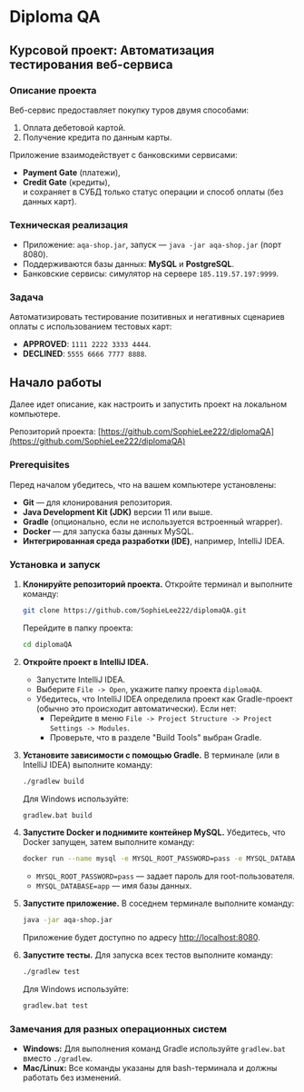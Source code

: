 # Diploma QA

## Курсовой проект: Автоматизация тестирования веб-сервиса

### Описание проекта
Веб-сервис предоставляет покупку туров двумя способами:
1. Оплата дебетовой картой.
2. Получение кредита по данным карты.

Приложение взаимодействует с банковскими сервисами:
- **Payment Gate** (платежи),
- **Credit Gate** (кредиты),  
  и сохраняет в СУБД только статус операции и способ оплаты (без данных карт).

### Техническая реализация
- Приложение: `aqa-shop.jar`, запуск — `java -jar aqa-shop.jar` (порт 8080).
- Поддерживаются базы данных: **MySQL** и **PostgreSQL**.
- Банковские сервисы: симулятор на сервере `185.119.57.197:9999`.

### Задача
Автоматизировать тестирование позитивных и негативных сценариев оплаты с использованием тестовых карт:
- **APPROVED**: `1111 2222 3333 4444`.
- **DECLINED**: `5555 6666 7777 8888`.

## Начало работы

Далее идет описание, как настроить и запустить проект на локальном компьютере.

Репозиторий проекта: [https://github.com/SophieLee222/diplomaQA](https://github.com/SophieLee222/diplomaQA)

### Prerequisites

Перед началом убедитесь, что на вашем компьютере установлены:

- **Git** — для клонирования репозитория.
- **Java Development Kit (JDK)** версии 11 или выше.
- **Gradle** (опционально, если не используется встроенный wrapper).
- **Docker** — для запуска базы данных MySQL.
- **Интегрированная среда разработки (IDE)**, например, IntelliJ IDEA.

### Установка и запуск

1. **Клонируйте репозиторий проекта.**
   Откройте терминал и выполните команду:
   ```bash
   git clone https://github.com/SophieLee222/diplomaQA.git
   ```
   Перейдите в папку проекта:
   ```bash
   cd diplomaQA
   ```

2. **Откройте проект в IntelliJ IDEA.**
    - Запустите IntelliJ IDEA.
    - Выберите `File -> Open`, укажите папку проекта `diplomaQA`.
    - Убедитесь, что IntelliJ IDEA определила проект как Gradle-проект (обычно это происходит автоматически). Если нет:
        - Перейдите в меню `File -> Project Structure -> Project Settings -> Modules`.
        - Проверьте, что в разделе "Build Tools" выбран Gradle.

3. **Установите зависимости с помощью Gradle.**
   В терминале (или в IntelliJ IDEA) выполните команду:
   ```bash
   ./gradlew build
   ```
   Для Windows используйте:
   ```cmd
   gradlew.bat build
   ```

4. **Запустите Docker и поднимите контейнер MySQL.**
   Убедитесь, что Docker запущен, затем выполните команду:
   ```bash
   docker run --name mysql -e MYSQL_ROOT_PASSWORD=pass -e MYSQL_DATABASE=app -p 3306:3306 -d mysql:8
   ```
    - `MYSQL_ROOT_PASSWORD=pass` — задает пароль для root-пользователя.
    - `MYSQL_DATABASE=app` — имя базы данных.

5. **Запустите приложение.**
   В соседнем терминале выполните команду:
   ```bash
   java -jar aqa-shop.jar
   ```
   Приложение будет доступно по адресу [http://localhost:8080](http://localhost:8080).

6. **Запустите тесты.**
   Для запуска всех тестов выполните команду:
   ```bash
   ./gradlew test
   ```
   Для Windows используйте:
   ```cmd
   gradlew.bat test
   ```

### Замечания для разных операционных систем

- **Windows:** Для выполнения команд Gradle используйте `gradlew.bat` вместо `./gradlew`.
- **Mac/Linux:** Все команды указаны для bash-терминала и должны работать без изменений.
